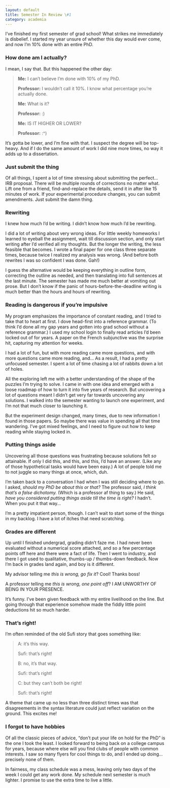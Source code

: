 ```yaml
---
layout: default
title: Semester In Review \#1
category: academia
---
```


I’ve finished my first semester of grad school! What strikes me immediately is disbelief. I started my year unsure of whether this day would ever come, and now I’m 10% done with an entire PhD.

### How done am I actually?

I mean, I say that. But this happened the other day:

> **Me:** I can’t believe I’m done with 10% of my PhD.
> 
> **Professor:** I wouldn’t call it 10%. I know what percentage you’re actually done.
> 
> **Me:** What is it?
> 
> **Professor:** :)
> 
> **Me:** IS IT HIGHER OR LOWER?
> 
> **Professor:** :^)

It’s gotta be lower, and I’m fine with that. I suspect the degree will be top-heavy. And if I do the same amount of work I did nine more times, no way it adds up to a dissertation.

### Just submit the thing

Of all things, I spent a lot of time stressing about submitting the perfect… IRB proposal. There will be multiple rounds of corrections no matter what. Lift one from a friend, find-and-replace the details, send it in after like 15 minutes of work. If your experimental procedure changes, you can submit amendments. Just submit the damn thing.

### Rewriting

I knew how much I’d be writing. I didn’t know how much I’d be rewriting.

I did a lot of writing about very wrong ideas. For little weekly homeworks I learned to eyeball the assignment, wait till discussion section, and only start writing after I’d verified all my thoughts. But the longer the writing, the less feasible that becomes. I wrote a final paper for one class three separate times, because twice I realized my analysis was wrong. (And before both rewrites I was so confident I was done. Gah!)

I guess the alternative would be keeping everything in outline form, correcting the outline as needed, and then translating into full sentences at the last minute. The semester has made me much better at vomiting out prose. But I don’t know if the panic of hours-before-the-deadline writing is much better than the hours and hours of rewriting.

### Reading is dangerous if you’re impulsive

My program emphasizes the importance of constant reading, and I tried to take that to heart at first. I dove head-first into a reference grammar. (To think I’d done all my gap years and gotten into grad school without a reference grammar.) I used my school login to finally read articles I’d been locked out of for years. A paper on the French subjunctive was the surprise hit, capturing my attention for weeks.

I had a lot of fun, but with more reading came more questions, and with more questions came more reading, and… As a result, I had a pretty unfocused semester. I spent a lot of time chasing a lot of rabbits down a lot of holes.

All the exploring left me with a better understanding of the shape of the puzzles I’m trying to solve. I came in with one idea and emerged with a loose roadmap of how to turn it into five years of research. But uncovering a lot of questions meant I didn’t get very far towards uncovering any solutions. I walked into the semester wanting to launch one experiment, and I’m not that much closer to launching it.

But the experiment design changed, many times, due to new information I found in those papers. So maybe there was value in spending all that time wandering. I’ve got mixed feelings, and I need to figure out how to keep reading while staying locked in.

### Putting things aside

Uncovering all those questions was frustrating because solutions felt _so_ attainable. If only I did this, and this, and this, I’d have an answer. (Like any of those hypothetical tasks would have been easy.) A lot of people told me to not juggle so many things at once, which, duh.

I’m taken back to a conversation I had when I was still deciding where to go. I asked, _should my PhD be about this or that?_ The professor said, _I think that’s a false dichotomy._ (Which is a professor af thing to say.) He said, _have you considered putting things aside till the time is right?_ I hadn’t. When you put it that way…

I’m a pretty impatient person, though. I can’t wait to start some of the things in my backlog. I have a lot of itches that need scratching.

### Grades are different

Up until I finished undergrad, grading didn’t faze me. I had never been evaluated without a numerical score attached, and so a few percentage points off here and there were a fact of life. Then I went to industry, and there I got used to qualitative, thumbs-up / thumbs-down feedback. Now I’m back in grades land again, and boy is it different.

My advisor telling me _this is wrong, go fix it_? Cool! Thanks boss!

A professor telling me _this is wrong, one point off_? I AM UNWORTHY OF BEING IN YOUR PRESENCE.

It’s funny. I’ve been given feedback with my entire livelihood on the line. But going through that experience somehow made the fiddly little point deductions hit so much harder.

### That’s right!

I’m often reminded of the old Sufi story that goes something like:

> A: it’s this way.
> 
> Sufi: that’s right!
> 
> B: no, it’s that way.
> 
> Sufi: that’s right!
> 
> C: but they can’t both be right!
> 
> Sufi: that’s right!

A theme that came up no less than three distinct times was that disagreements in the syntax literature could just reflect variation on the ground. This excites me!

### I forgot to have hobbies

Of all the classic pieces of advice, “don’t put your life on hold for the PhD” is the one I took the least. I looked forward to being back on a college campus for years, because where else will you find clubs of people with common interests. I saw so many flyers for cool things to do, and I ended up doing… precisely none of them.

In fairness, my class schedule was a mess, leaving only two days of the week I could get any work done. My schedule next semester is much lighter. I promise to use the extra time to live a little.
